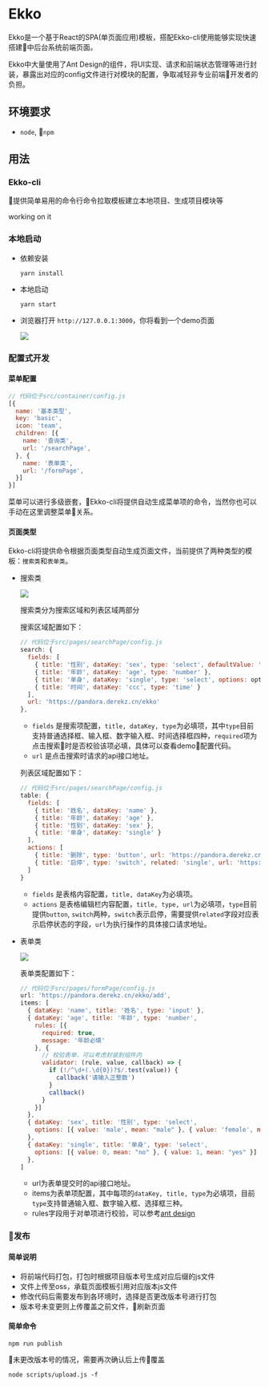 # Ekko

Ekko是一个基于React的SPA(单页面应用)模板，搭配Ekko-cli使用能够实现快速搭建中后台系统前端页面。

Ekko中大量使用了Ant Design的组件，将UI实现、请求和前端状态管理等进行封装，暴露出对应的config文件进行对模块的配置，争取减轻非专业前端开发者的负担。

## 环境要求

- `node`, `npm`

## 用法

### Ekko-cli

提供简单易用的命令行命令拉取模板建立本地项目、生成项目模块等

working on it

### 本地启动

- 依赖安装
  ```
  yarn install
  ```
- 本地启动
  ```
  yarn start
  ```
- 浏览器打开 ``http://127.0.0.1:3000``，你将看到一个demo页面

  ![](http://opo02jcsr.bkt.clouddn.com/8-17-2018,-2:05:35-PM.png)

### 配置式开发

#### 菜单配置


```js
// 代码位于src/container/config.js
[{
  name: '基本类型',
  key: 'basic',
  icon: 'team',
  children: [{
    name: '查询类',
    url: '/searchPage',
  }, {
    name: '表单类',
    url: '/formPage',
  }]
}]
```

菜单可以进行多级嵌套，Ekko-cli将提供自动生成菜单项的命令，当然你也可以手动在这里调整菜单关系。

#### 页面类型

Ekko-cli将提供命令根据页面类型自动生成页面文件，当前提供了两种类型的模板：`搜索类`和`表单类`。

- 搜索类

  ![](http://opo02jcsr.bkt.clouddn.com/8-17-2018,-2:06:06-PM.png)


  搜索类分为搜索区域和列表区域两部分

  搜索区域配置如下：

  ```js
  // 代码位于src/pages/searchPage/config.js
  search: {
    fields: [
      { title: '性别', dataKey: 'sex', type: 'select', defaultValue: 'any', options: optionsA, required: true },
      { title: '年龄', dataKey: 'age', type: 'number' },
      { title: '单身', dataKey: 'single', type: 'select', options: optionsB },
      { title: '时间', dataKey: 'ccc', type: 'time' }
    ],
    url: 'https://pandora.derekz.cn/ekko'
  },
  ```

  - `fields` 是搜索项配置，`title, dataKey, type`为必填项，其中`type`目前支持普通选择框、输入框、数字输入框、时间选择框四种，`required`项为点击搜索时是否校验该项必填，具体可以查看demo配置代码。
  - `url` 是点击搜索时请求的api接口地址。

  列表区域配置如下：

  ```js
  // 代码位于src/pages/searchPage/config.js
  table: {
    fields: [
      { title: '姓名', dataKey: 'name' },
      { title: '年龄', dataKey: 'age' },
      { title: '性别', dataKey: 'sex' },
      { title: '单身', dataKey: 'single' }
    ],
    actions: [
      { title: '删除', type: 'button', url: 'https://pandora.derekz.cn/ekko/delete' },
      { title: '启停', type: 'switch', related: 'single', url: 'https://pandora.derekz.cn/ekko/close' }
    ]
  }
  ```

  - `fields` 是表格内容配置，`title, dataKey`为必填项。
  - `actions` 是表格编辑栏内容配置，`title, type, url`为必填项，`type`目前提供`button`, `switch`两种，`switch`表示启停，需要提供`related`字段对应表示启停状态的字段，`url`为执行操作的具体接口请求地址。

- 表单类

  ![](http://opo02jcsr.bkt.clouddn.com/8-17-2018,-2:10:32-PM.png)

  表单类配置如下：

  ```js
  // 代码位于src/pages/formPage/config.js
  url: 'https://pandora.derekz.cn/ekko/add',
  items: [
    { dataKey: 'name', title: '姓名', type: 'input' },
    { dataKey: 'age', title: '年龄', type: 'number',
      rules: [{
        required: true,
        message: '年龄必填'
      }, {
        // 校验表单，可以考虑封装到组件内
        validator: (rule, value, callback) => {
          if (!/^\d+(.\d{0})?$/.test(value)) {
            callback('请输入正整数')
          }
          callback()
        }
      }]
    },
    { dataKey: 'sex', title: '性别', type: 'select',
      options: [{ value: 'male', mean: "male" }, { value: 'female', mean: "female"}]
    },
    { dataKey: 'single', title: '单身', type: 'select',
      options: [{ value: 0, mean: "no" }, { value: 1, mean: "yes" }]
    },
  ]
  ```

  - url为表单提交时的api接口地址。
  - items为表单项配置，其中每项的`dataKey, title, type`为必填项，目前`type`支持普通输入框、数字输入框、选择框三种。
  - rules字段用于对单项进行校验，可以参考[ant design](https://ant.design/components/form-cn/)

### 发布

#### 简单说明

- 将前端代码打包，打包时根据项目版本号生成对应后缀的js文件
- 文件上传至oss，承载页面模板引用对应版本js文件
- 修改代码后需要发布到各环境时，选择是否更改版本号进行打包
- 版本号未变更则上传覆盖之前文件，刷新页面

#### 简单命令

  ```shell
  npm run publish
  ```
  未更改版本号的情况，需要再次确认后上传覆盖
  ```shell
  node scripts/upload.js -f
  ```